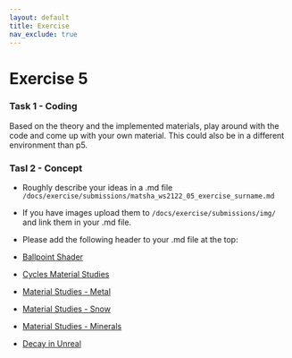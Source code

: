 ```yaml
---
layout: default
title: Exercise
nav_exclude: true
---
```


# Exercise 5

### Task 1 - Coding

Based on the theory and the implemented materials, play around with the code and come up with your own material.
This could also be in a different environment than p5.

### Tasl 2 - Concept

* Roughly describe your ideas in a .md file `/docs/exercise/submissions/matsha_ws2122_05_exercise_surname.md` 
* If you have images upload them to `/docs/exercise/submissions/img/` and link them in your .md file.
* Please add the following header to your .md file at the top:

* [Ballpoint Shader](https://shaderoo.org/?shader=yMP3J7)
* [Cycles Material Studies](http://www.reynantemartinez.com/cycles-material-studies.html)
* [Material Studies - Metal](https://hasenjager.cgsociety.org/zkgx/material-studies-met)
* [Material Studies - Snow](https://hasenjager.cgsociety.org/w3p3/material-studies-sno)
* [Material Studies - Minerals](https://www.behance.net/gallery/74271431/Material-Studies-Minerals)
* [Decay in Unreal](https://www.artstation.com/artwork/q08rL)



